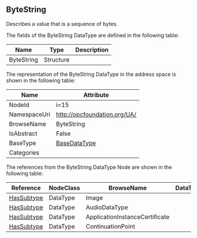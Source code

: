 <!-- datatype -->
## ByteString
Describes a value that is a sequence of bytes.  
<!-- end of description -->
The fields of the ByteString DataType are defined in the following table:  

|Name|Type|Description|
|---|---|---|
|ByteString|Structure||

The representation of the ByteString DataType in the address space is shown in the following table:  

|Name|Attribute|
|---|---|
|NodeId|i=15|
|NamespaceUri|http://opcfoundation.org/UA/|
|BrowseName|ByteString|
|IsAbstract|False|
|BaseType|[BaseDataType](../../DataTypes/BaseDataType/readme.md)|
|Categories||

The references from the ByteString DataType Node are shown in the following table:  

|Reference|NodeClass|BrowseName|DataType|TypeDefinition|ModellingRule|
|---|---|---|---|---|---|
|[HasSubtype](../../ReferenceTypes/HasSubtype/readme.md)|DataType|Image||||
|[HasSubtype](../../ReferenceTypes/HasSubtype/readme.md)|DataType|AudioDataType||||
|[HasSubtype](../../ReferenceTypes/HasSubtype/readme.md)|DataType|ApplicationInstanceCertificate||||
|[HasSubtype](../../ReferenceTypes/HasSubtype/readme.md)|DataType|ContinuationPoint||||

